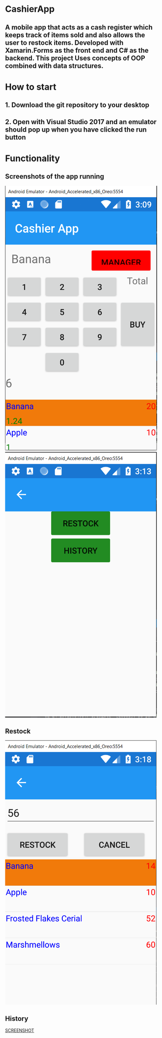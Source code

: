 # CashierApp
## A mobile app that acts as a cash register which keeps track of items sold and also allows the user to restock items. Developed with Xamarin.Forms as the front end and C# as the backend. This project Uses concepts of OOP combined with data structures.
# How to start 
## 1. Download the git repository to your desktop
## 2. Open with Visual Studio 2017 and an emulator should pop up when you have clicked the run button
# Functionality 
## Screenshots of the app running
![SCREENSHOT](https://github.com/igorganch/CashierApp/blob/main/AddingAProductToCart.PNG)
![SCREENSHOT](https://github.com/igorganch/CashierApp/blob/main/History1.PNG)
## Restock
![SCREENSHOT](https://github.com/igorganch/CashierApp/blob/main/Restock3.PNG)
## History 
[SCREENSHOT](https://github.com/igorganch/CashierApp/blob/main/History3.PNG)
